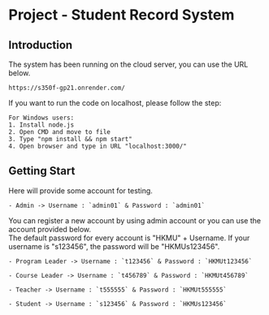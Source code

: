 # Project - Student Record System
## Introduction
The system has been running on the cloud server, you can use the URL below.
```
https://s350f-gp21.onrender.com/
```
If you want to run the code on localhost, please follow the step:
```
For Windows users:
1. Install node.js
2. Open CMD and move to file
3. Type "npm install && npm start"
4. Open browser and type in URL "localhost:3000/"
```

## Getting Start
Here will provide some account for testing.
```
- Admin -> Username : `admin01` & Password : `admin01`
```
You can register a new account by using admin account or you can use the account provided below.<br>
The default password for every account is "HKMU" + Username.
If your username is "s123456", the password will be "HKMUs123456".

```
- Program Leader -> Username : `t123456` & Password : `HKMUt123456`
```
```
- Course Leader -> Username : `t456789` & Password : `HKMUt456789`
```
```
- Teacher -> Username : `t555555` & Password : `HKMUt555555`
```
```
- Student -> Username : `s123456` & Password : `HKMUs123456`
```
